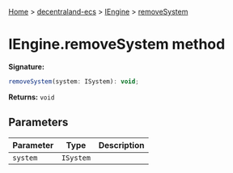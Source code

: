 [Home](./index) &gt; [decentraland-ecs](./decentraland-ecs.md) &gt; [IEngine](./decentraland-ecs.iengine.md) &gt; [removeSystem](./decentraland-ecs.iengine.removesystem.md)

# IEngine.removeSystem method


**Signature:**
```javascript
removeSystem(system: ISystem): void;
```
**Returns:** `void`

## Parameters

|  Parameter | Type | Description |
|  --- | --- | --- |
|  `system` | `ISystem` |  |

